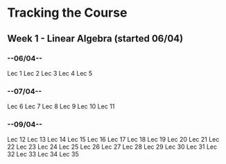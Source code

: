 # Tracking the Course

## Week 1 - Linear Algebra (started 06/04)
### --06/04--
Lec 1
Lec 2
Lec 3
Lec 4
Lec 5
### --07/04--
Lec 6
Lec 7
Lec 8
Lec 9
Lec 10
Lec 11
### --09/04--
Lec 12
Lec 13
Lec 14
Lec 15
Lec 16
Lec 17
Lec 18
Lec 19
Lec 20
Lec 21
Lec 22
Lec 23
Lec 24
Lec 25
Lec 26
Lec 27
Lec 28
Lec 29
Lec 30
Lec 31
Lec 32
Lec 33
Lec 34
Lec 35

